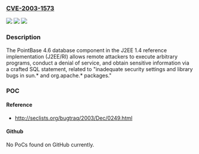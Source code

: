 ### [CVE-2003-1573](https://cve.mitre.org/cgi-bin/cvename.cgi?name=CVE-2003-1573)
![](https://img.shields.io/static/v1?label=Product&message=n%2Fa&color=blue)
![](https://img.shields.io/static/v1?label=Version&message=n%2Fa&color=blue)
![](https://img.shields.io/static/v1?label=Vulnerability&message=n%2Fa&color=brighgreen)

### Description

The PointBase 4.6 database component in the J2EE 1.4 reference implementation (J2EE/RI) allows remote attackers to execute arbitrary programs, conduct a denial of service, and obtain sensitive information via a crafted SQL statement, related to "inadequate security settings and library bugs in sun.* and org.apache.* packages."

### POC

#### Reference
- http://seclists.org/bugtraq/2003/Dec/0249.html

#### Github
No PoCs found on GitHub currently.

